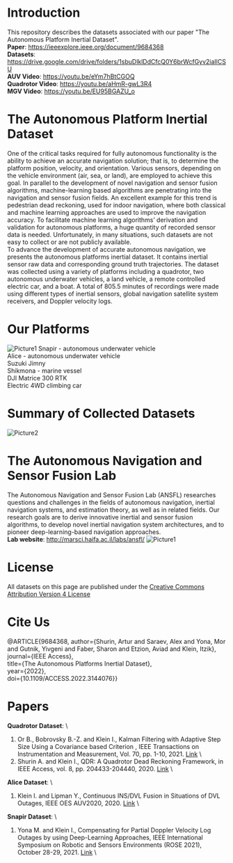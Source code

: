 # Introduction

This repository describes the datasets associated with our paper "The Autonomous Platform Inertial Dataset".\
**Paper**: https://ieeexplore.ieee.org/document/9684368 \
**Datasets**: https://drive.google.com/drive/folders/1sbuDlklDdCfcQ0Y6brWcfGyv2iaIlCSU \
**AUV Video**: https://youtu.be/eYm7hBtCGOQ \
**Quadrotor Video**: https://youtu.be/aHmR-gwL3R4 \
**MGV Video**: https://youtu.be/EU95BGAZU_o 

# The Autonomous Platform Inertial Dataset
One of the critical tasks required for fully autonomous functionality is the ability to achieve an accurate navigation solution; that is, to determine the platform position, velocity, and orientation. Various sensors, depending on the vehicle environment (air, sea, or land), are employed to achieve this goal. In parallel to the development of novel navigation and sensor fusion algorithms, machine-learning based algorithms are penetrating into the navigation and sensor fusion fields. An excellent example for this trend is pedestrian dead reckoning, used for indoor navigation, where both classical and machine learning approaches are used to improve the navigation accuracy. To facilitate machine learning algorithms’ derivation and validation for autonomous platforms, a huge quantity of recorded sensor data is needed.
Unfortunately, in many situations, such datasets are not easy to collect or are not publicly available.\
To advance the development of accurate autonomous navigation, we presents the autonomous platforms inertial dataset. It contains inertial sensor raw data and corresponding ground truth trajectories. The dataset was collected using a variety of platforms including a quadrotor, two autonomous underwater vehicles, a land vehicle, a remote controlled electric car, and a boat. A total of 805.5 minutes of recordings were made using different types of inertial sensors, global navigation satellite system receivers, and Doppler
velocity logs. 

# Our Platforms
![Picture1](https://user-images.githubusercontent.com/93155156/143598729-49d08d5b-3712-4dd3-bdfe-7eb3508fc83c.png)
Snapir - autonomous underwater vehicle\
Alice - autonomous underwater vehicle\
Suzuki Jimny\
Shikmona  - marine vessel\
DJI Matrice 300 RTK \
Electric 4WD climbing car

# Summary of Collected Datasets
![Picture2](https://user-images.githubusercontent.com/93155156/143601562-b0227f60-d739-456d-86ae-efa66caabbdd.png)


# The Autonomous Navigation and Sensor Fusion Lab
The Autonomous Navigation and Sensor Fusion Lab (ANSFL) researches questions and challenges in the fields of autonomous navigation, inertial navigation systems, and estimation theory, as well as in related fields. Our research goals are to derive innovative inertial and sensor fusion algorithms, to develop novel inertial navigation system architectures, and to pioneer deep-learning-based navigation approaches.\
**Lab website**:  http://marsci.haifa.ac.il/labs/ansfl/ 
![Picture1](https://user-images.githubusercontent.com/93155156/143600162-787b7824-a863-46e2-ac19-ad6292a7c006.png)

# License
All datasets on this page are published under the [Creative Commons Attribution Version 4 License](https://creativecommons.org/licenses/by/4.0/legalcode)

# Cite Us

@ARTICLE{9684368,
  author={Shurin, Artur and Saraev, Alex and Yona, Mor and Gutnik, Yivgeni and Faber, Sharon and Etzion, Aviad and Klein, Itzik}, \
  journal={IEEE Access}, \
  title={The Autonomous Platforms Inertial Dataset}, \
  year={2022}, \
  doi={10.1109/ACCESS.2022.3144076}}
  

# Papers
**Quadrotor Dataset**: \
1. Or B., Bobrovsky B.-Z. and Klein I., Kalman Filtering with Adaptive Step Size Using a Covariance based Criterion , IEEE Transactions on Instrumentation and Measurement, Vol. 70, pp. 1-10,  2021. [Link](https://ieeexplore.ieee.org/document/9366835) \
2. Shurin A. and Klein I., QDR: A Quadrotor Dead Reckoning Framework, in IEEE Access, vol. 8, pp. 204433-204440, 2020. [Link](https://ieeexplore.ieee.org/abstract/document/9256293) \

**Alice Dataset**: \
1. Klein I. and Lipman Y., Continuous INS/DVL Fusion in Situations of DVL Outages, IEEE OES AUV2020, 2020. [Link](https://ieeexplore.ieee.org/abstract/document/9267945) \

**Snapir Dataset**: \
1. Yona M. and Klein I.,  Compensating for Partial Doppler Velocity Log Outages by using Deep-Learning Approaches, IEEE International Symposium on Robotic and Sensors Environments (ROSE 2021), October 28-29, 2021. [Link](https://ieeexplore.ieee.org/document/9611779) \
